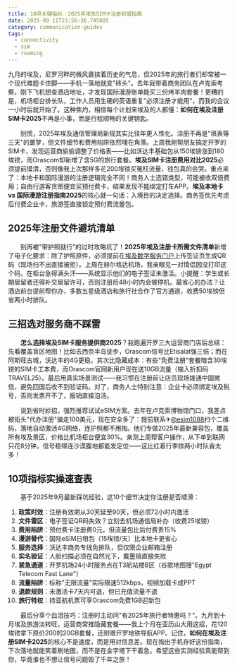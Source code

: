 ```yaml
---
title: 10项关键指标：2025年埃及SIM卡注册权威指南
date: 2025-09-11T23:56:36.745805
category: communication-guides
tags:
  - connectivity
  - sim
  - roaming
---
```


九月的埃及，尼罗河畔的微风裹挟着历史的气息，但2025年的旅行者们却常被一个现代难题卡住脚——手机一落地就变"砖头"。去年我带着商务团队在卢克索考察，刚下飞机想查酒店地址，才发现国际漫游账单能买三份烤羊肉套餐！更糟的是，机场柜台排长队，工作人员用生硬的英语重复"必须注册才能用"，而我的会议一小时后就开始了。这种焦灼，相信每个计划来埃及的人都懂：**如何在埃及注册SIM卡2025**不再是小事，而是行程顺畅的关键钥匙。

　　别慌，2025年埃及通信管理局新规其实比往年更人性化。注册不再是"填表等三天"的噩梦，但文件细节和费用陷阱依然埋在角落。上周我刚帮朋友搞定开罗的SIM卡，发现运营商偷偷调整了价格表——比如沃达丰基础包从150埃镑涨到180埃镑，而Orascom却新增了含5G的旅行套餐。**埃及SIM卡注册费用对比2025**必须提前摸清，否则像我上次那样多花200埃镑买冤枉流量，钱包真的会哭。重点来了：本地卡和国际漫游的注册逻辑完全不同！商务人士选错类型，可能被收双倍费用；自由行游客贪图便宜买预付费卡，结果发现不能绑定打车APP。**埃及本地卡 vs 国际漫游注册指南2025**的核心就一句话：入境目的决定选择。商务签优先考虑后付费企业卡，旅游签直接锁定预付费流量包。

## 2025年注册文件避坑清单
　　别再被"带护照就行"的过时攻略坑了！**2025年埃及注册卡所需文件清单**新增了电子化要求：除了护照原件，必须提前在[埃及数字服务门户](https://digital.gov.eg)上传签证页生成QR码（现场扫不出直接被拒）。上周在赫尔格达机场，我亲眼见一对情侣因没打印这个码，在柜台急得满头汗——系统显示他们的电子签证未激活。小提醒：学生或长期居留者还得补交居留许可，否则注册后48小时内会被停机。最省心的办法？让酒店前台提前帮你办，多数五星级酒店和旅行社合作了官方通道，收费50埃镑但省两小时排队。

## 三招选对服务商不踩雷
　　**怎么选择埃及SIM卡服务提供商2025**？我跑遍开罗三大运营商门店后总结：先看覆盖盲区地图！比如去西奈半岛徒步，Orascom信号比Etisalat强三倍；而在阿斯旺古城，沃达丰的4G更稳。其次比隐藏成本：有些"免费注册"套餐暗含30埃镑的SIM卡工本费，而Orascom官网新用户现在送10GB流量（输入折扣码TRAVEL25）。最后用真实场景测试——我习惯在注册前让店员现场拨通中国微信，避免回国后收不到验证码。对了，商务人士特别注意：企业卡必须绑定埃及税号，否则发票开不了，报销直接泡汤。

　　说到省时妙招，强烈推荐试试eSIM方案。去年在卢克索博物馆门口，我差点被街头"代办注册"骗走100美元，现在安全多了：提前联系✈[@esim1088](https://t.me/s/esim1088)扫个二维码，落地自动激活4G网络，连护照都不用掏。他们专做2025年最新兼容包，覆盖所有埃及景区，价格比机场柜台便宜30%。亲测上周帮客户操作，从下单到联网只花8分钟，信号稳得连沙漠腹地都能发定位——这比扛着行李排两小时队香太多！

## 10项指标实操速查表
　　基于2025年9月最新踩坑经验，这10个细节决定你注册是否顺滑：
1. **政策时效**：注册有效期从30天延至90天，但必须72小时内激活  
2. **文件雷区**：电子签证QR码失效？立刻去机场通信局补办（收费25埃镑）  
3. **费用陷阱**：预付费卡注册费0元，但流量包比后付费贵15%  
4. **漫游替代**：国际eSIM日租包（15埃镑/天）比本地卡更省心  
5. **服务选择**：沃达丰商务专线免排队，但仅限企业邮箱注册  
6. **实名验证**：人脸扫描必须在自然光下，戴墨镜直接失败  
7. **紧急通道**：开罗机场24小时服务点在T3航站楼B区（谷歌地图搜"Egypt Telecom Fast Lane"）  
8. **流量陷阱**：标称"无限流量"实际限速512kbps，视频加载卡成PPT  
9. **退款规则**：未激活卡7天内可退，但已充值流量不退  
10. **旅行特权**：持亚航机票可享Orascom免费1GB迎新包  

　　最后分享个血泪技巧：注册时主动问"有2025年旅行者特惠吗？"。九月到十月埃及旅游淡转旺，运营商常推隐藏套餐——我上个月在亚历山大用这招，花120埃镑拿下原价200的20GB套餐，还附赠开罗地铁导航APP。记住，**如何在埃及注册SIM卡2025**的核心不是速度，而是用对信息差。现在掏出手机存好这份指南，下次落地就能笑着刷地图，而不是在金字塔下干着急。希望这些实测经验真能帮到你，毕竟谁也不想让信号问题毁了千年之旅！